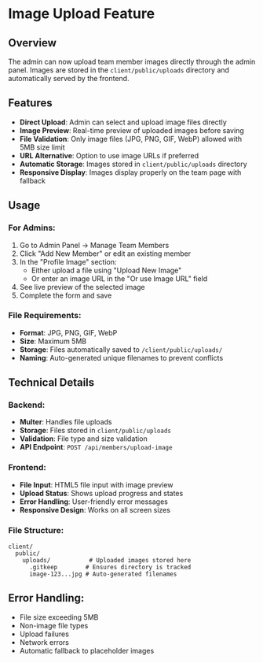 # Image Upload Feature

## Overview
The admin can now upload team member images directly through the admin panel. Images are stored in the `client/public/uploads` directory and automatically served by the frontend.

## Features
- **Direct Upload**: Admin can select and upload image files directly
- **Image Preview**: Real-time preview of uploaded images before saving
- **File Validation**: Only image files (JPG, PNG, GIF, WebP) allowed with 5MB size limit
- **URL Alternative**: Option to use image URLs if preferred
- **Automatic Storage**: Images stored in `client/public/uploads` directory
- **Responsive Display**: Images display properly on the team page with fallback

## Usage

### For Admins:
1. Go to Admin Panel → Manage Team Members
2. Click "Add New Member" or edit an existing member
3. In the "Profile Image" section:
   - Either upload a file using "Upload New Image"
   - Or enter an image URL in the "Or use Image URL" field
4. See live preview of the selected image
5. Complete the form and save

### File Requirements:
- **Format**: JPG, PNG, GIF, WebP
- **Size**: Maximum 5MB
- **Storage**: Files automatically saved to `/client/public/uploads/`
- **Naming**: Auto-generated unique filenames to prevent conflicts

## Technical Details

### Backend:
- **Multer**: Handles file uploads
- **Storage**: Files stored in `client/public/uploads`
- **Validation**: File type and size validation
- **API Endpoint**: `POST /api/members/upload-image`

### Frontend:
- **File Input**: HTML5 file input with image preview
- **Upload Status**: Shows upload progress and states
- **Error Handling**: User-friendly error messages
- **Responsive Design**: Works on all screen sizes

### File Structure:
```
client/
  public/
    uploads/           # Uploaded images stored here
      .gitkeep        # Ensures directory is tracked
      image-123...jpg # Auto-generated filenames
```

## Error Handling:
- File size exceeding 5MB
- Non-image file types
- Upload failures
- Network errors
- Automatic fallback to placeholder images

